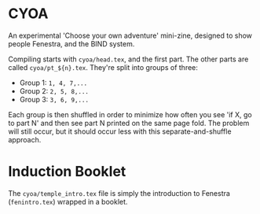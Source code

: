 # CYOA

An experimental 'Choose your own adventure' mini-zine, designed to show people Fenestra, and the BIND system.

Compiling starts with `cyoa/head.tex`, and the first part.
The other parts are called `cyoa/pt_${n}.tex`.
They're split into groups of three:

- Group 1: `1, 4, 7,...`
- Group 2: `2, 5, 8,...`
- Group 3: `3, 6, 9,...`

Each group is then shuffled in order to minimize how often you see 'if X, go to part N' and then see part N printed on the same page fold.
The problem will still occur, but it should occur less with this separate-and-shuffle approach.

# Induction Booklet

The `cyoa/temple_intro.tex` file is simply the introduction to Fenestra (`fenintro.tex`) wrapped in a booklet.

